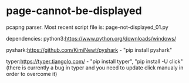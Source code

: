 # page-cannot-be-displayed

pcapng parser.
Most recent script file is: page-not-displayed_01.py

dependencies:
python3:https://www.python.org/downloads/windows/

pyshark:https://github.com/KimiNewt/pyshark - "pip install pyshark"

typer:https://typer.tiangolo.com/ - "pip install typer", "pip install -U click" (there is currently a bug in typer and you need to update click manualy in order to overcome it)

